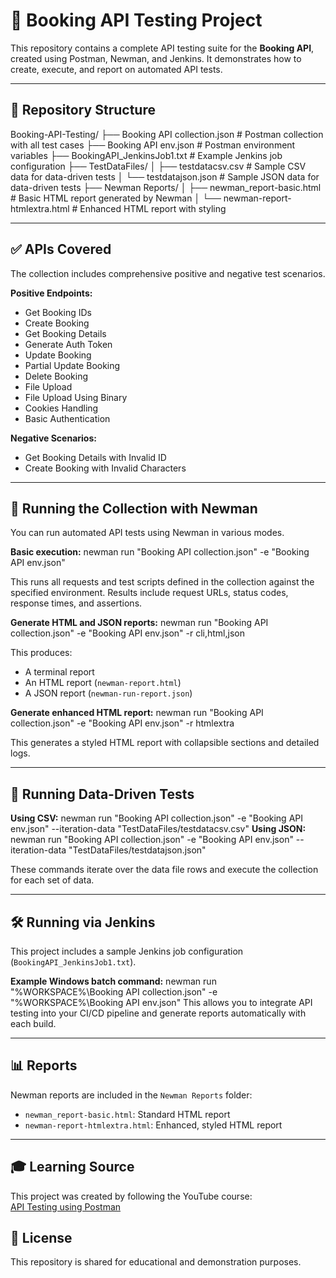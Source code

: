 # 🧪 Booking API Testing Project

This repository contains a complete API testing suite for the **Booking API**, created using Postman, Newman, and Jenkins. It demonstrates how to create, execute, and report on automated API tests.

---

## 📂 Repository Structure

Booking-API-Testing/
├── Booking API collection.json # Postman collection with all test cases
├── Booking API env.json # Postman environment variables
├── BookingAPI_JenkinsJob1.txt # Example Jenkins job configuration
├── TestDataFiles/
│ ├── testdatacsv.csv # Sample CSV data for data-driven tests
│ └── testdatajson.json # Sample JSON data for data-driven tests
├── Newman Reports/
│ ├── newman_report-basic.html # Basic HTML report generated by Newman
│ └── newman-report-htmlextra.html # Enhanced HTML report with styling

---

## ✅ APIs Covered

The collection includes comprehensive positive and negative test scenarios.

**Positive Endpoints:**
- Get Booking IDs
- Create Booking
- Get Booking Details
- Generate Auth Token
- Update Booking
- Partial Update Booking
- Delete Booking
- File Upload
- File Upload Using Binary
- Cookies Handling
- Basic Authentication

**Negative Scenarios:**
- Get Booking Details with Invalid ID
- Create Booking with Invalid Characters

---

## 🧩 Running the Collection with Newman

You can run automated API tests using Newman in various modes.

**Basic execution:**
newman run "Booking API collection.json" -e "Booking API env.json"

This runs all requests and test scripts defined in the collection against the specified environment. Results include request URLs, status codes, response times, and assertions.

**Generate HTML and JSON reports:**
newman run "Booking API collection.json" -e "Booking API env.json" -r cli,html,json

This produces:
- A terminal report
- An HTML report (`newman-report.html`)
- A JSON report (`newman-run-report.json`)

**Generate enhanced HTML report:**
newman run "Booking API collection.json" -e "Booking API env.json" -r htmlextra

This generates a styled HTML report with collapsible sections and detailed logs.

---

## 🔄 Running Data-Driven Tests

**Using CSV:**
newman run "Booking API collection.json" -e "Booking API env.json" --iteration-data "TestDataFiles/testdatacsv.csv"
**Using JSON:**
newman run "Booking API collection.json" -e "Booking API env.json" --iteration-data "TestDataFiles/testdatajson.json"

These commands iterate over the data file rows and execute the collection for each set of data.

---

## 🛠️ Running via Jenkins

This project includes a sample Jenkins job configuration (`BookingAPI_JenkinsJob1.txt`).

**Example Windows batch command:**
newman run "%WORKSPACE%\Booking API collection.json" -e "%WORKSPACE%\Booking API env.json"
This allows you to integrate API testing into your CI/CD pipeline and generate reports automatically with each build.

---

## 📊 Reports

Newman reports are included in the `Newman Reports` folder:
- `newman_report-basic.html`: Standard HTML report
- `newman-report-htmlextra.html`: Enhanced, styled HTML report

---

## 🎓 Learning Source

This project was created by following the YouTube course:  
[API Testing using Postman](https://youtube.com/playlist?list=PLUeDIlio4THF_3J7Cvhi07zE3vrDl-y5Y)


## 📃 License

This repository is shared for educational and demonstration purposes.
